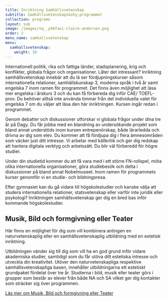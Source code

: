 ```yaml
---
title: Inriktning Samhällsvetenskap
subtitle: Samhällsvetenskaps&shy;programmet
collection: programs
layout: sub
image: /images/vq__yk6faoi-claire-anderson.png
order: 2
menu_name: samhallsvetenskap
menu:
  samhallsvetenskap:
    weight: 10
---
```


Internationell politik, rika och fattiga länder, stadsplanering,
krig och konflikter, globala frågor och organisationer. Låter
det intressant? Inriktning samhällsvetenskap innebär att du lä­
ser fördjupningskurser såsom internationella relationer, samhällskunskap
3, moderna språk i två år samt engelska 7 inom
ramen för programmet. Det finns även möjlighet att läsa mer
engelska i årskurs 3 och du kan få förbereda dig inför CAE/
TOEFL-prov. Du behöver alltså inte använda timmar från det
individuella valet för engelska 7 om du väljer att läsa den här
inriktningen. Kursen ingår redan i programmet.

Genom debatter och diskussioner utforskar vi globala frågor
under dina tre år på Dagy. Du får jobba med en blandning
av undersökande projekt som bland annat understöds inom
kursen entrepenörskap, både lärarledda och drivna av dig som
elev. Du kommer att få fördjupa dig i flera ämnesområden
som väcker just ditt intresse. Vi arbetar med källkritik och ger
dig redskap att hantera digitala verktyg och arbetssätt. Du blir
väl förberedd för högre studier.

Under din studietid kommer du att få vara med i ett större
FN-rollspel, möta olika internationella organisationer, göra
studiebesök och delta i diskussioner på bland annat Nobelmuseet.
Inom ramen för programmets kurser genomför vi en
studie- och bildningsresa.

Efter gymnasiet kan du gå vidare till högskolestudier och kanske
välja att studera internationella relationer, statsvetenskap
eller varför inte juridik eller psykologi? Inriktningen samhällsvetenskap
 ger dig en bred bas inför kommande
högskolestudier.

## Musik, Bild och formgivning eller Teater

Här finns en möjlighet för dig som vill kombinera
antingen en naturvetenskaplig eller en samhällsvetenskaplig
utbildning med en estetisk inriktning.

Utbildningen vänder sig till dig som vill ha en god grund
inför vidare akademiska studier, samtidigt som du får utöva
ditt estetiska intresse och utveckla din kreativitet. Utöver
den naturvetenskapliga respektive samhällsvetenskapliga
basen, innehåller utbildningarna ett estetiskt grundpaket
fördelat över tre år. Studierna i bild, musik eller teater görs
i grupper som består av elever från både NA och SA vilket
ger dig kontakter som sträcker sig över programmen.

[Läs mer om Musik, Bild och formgivning eller Teater](/program/samhallsvetenskap/estet)
